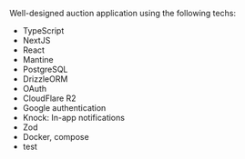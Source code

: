 Well-designed auction application using the following techs:
- TypeScript
- NextJS
- React
- Mantine
- PostgreSQL
- DrizzleORM
- OAuth
- CloudFlare R2
- Google authentication
- Knock: In-app notifications
- Zod
- Docker, compose
- test